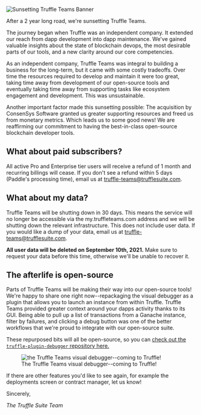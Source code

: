 ![Sunsetting Truffle Teams Banner](/img/blog/sunsetting-truffle-teams/blog-header.png)

After a 2 year long road, we're sunsetting Truffle Teams. 

The journey began when Truffle was an independent company. It extended our reach from dapp development into dapp maintenance. We've gained valuable insights about the state of blockchain devops, the most desirable parts of our tools, and a new clarity around our core competencies.

As an independent company, Truffle Teams was integral to building a business for the long-term, but it came with some costly tradeoffs. Over time the resources required to develop and maintain it were too great, taking time away from development of our open-source tools and eventually taking time away from supporting tasks like ecosystem engagement and development. This was unsustainable.

Another important factor made this sunsetting possible: The acquisition by ConsenSys Software granted us greater supporting resources and freed us from monetary metrics. Which leads us to some good news! We are reaffirming our commitment to having the best-in-class open-source blockchain developer tools.

## What about paid subscribers?

All active Pro and Enterprise tier users will receive a refund of 1 month and recurring billings will cease. If you don't see a refund within 5 days (Paddle's processing time), email us at [truffle-teams@trufflesuite.com](mailto:truffle-teams@trufflesuite.com).

## What about my data?

Truffle Teams will be shutting down in 30 days. This means the service will no longer be accessible via the my.truffleteams.com address and we will be shutting down the relevant infrastructure. This does not include user data. If you would like a dump of your data, email us at [truffle-teams@trufflesuite.com](mailto:truffle-teams@trufflesuite.com).

**All user data will be deleted on September 10th, 2021.** Make sure to request your data before this time, otherwise we'll be unable to recover it.

## The afterlife is open-source

Parts of Truffle Teams will be making their way into our open-source tools! We're happy to share one right now--repackaging the visual debugger as a plugin that allows you to launch an instance from within Truffle. Truffle Teams provided greater context around your dapps activity thanks to its GUI. Being able to pull up a list of transactions from a Ganache instance, filter by failures, and clicking a debug button was one of the better workflows that we're proud to integrate with our open-source suite.

These repurposed bits will all be open-source, so you can [check out the `truffle-plugin-debugger` repository here.](https://github.com/trufflesuite/truffle-plugin-debugger)

<figure>
  <img class="mb-4 w-100" src="/img/blog/sunsetting-truffle-teams/visual-debugger.png" alt="the Truffle Teams visual debugger--coming to Truffle!">
  <figcaption class="text-center font-italic">The Truffle Teams visual debugger--coming to Truffle!</figcaption>
</figure>

If there are other features you'd like to see again, for example the deployments screen or contract manager, let us know!

Sincerely,

_The Truffle Suite Team_
